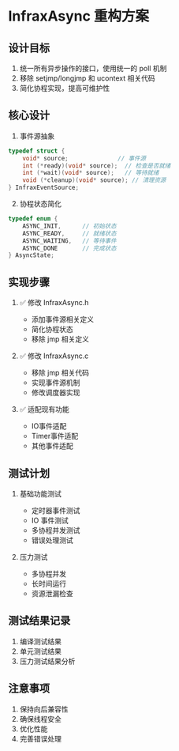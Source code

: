 # InfraxAsync 重构方案

## 设计目标
1. 统一所有异步操作的接口，使用统一的 poll 机制
2. 移除 setjmp/longjmp 和 ucontext 相关代码
3. 简化协程实现，提高可维护性

## 核心设计
1. 事件源抽象
```c
typedef struct {
    void* source;              // 事件源
    int (*ready)(void* source);  // 检查是否就绪
    int (*wait)(void* source);   // 等待就绪
    void (*cleanup)(void* source); // 清理资源
} InfraxEventSource;
```

2. 协程状态简化
```c
typedef enum {
    ASYNC_INIT,      // 初始状态
    ASYNC_READY,     // 就绪状态
    ASYNC_WAITING,   // 等待事件
    ASYNC_DONE       // 完成状态
} AsyncState;
```

## 实现步骤
1. ✅ 修改 InfraxAsync.h
   - 添加事件源相关定义
   - 简化协程状态
   - 移除 jmp 相关定义

2. ✅ 修改 InfraxAsync.c
   - 移除 jmp 相关代码
   - 实现事件源机制
   - 修改调度器实现

3. ✅ 适配现有功能
   - IO事件适配
   - Timer事件适配
   - 其他事件适配

## 测试计划
1. 基础功能测试
   - 定时器事件测试
   - IO 事件测试
   - 多协程并发测试
   - 错误处理测试

2. 压力测试
   - 多协程并发
   - 长时间运行
   - 资源泄漏检查

## 测试结果记录
1. 编译测试结果
2. 单元测试结果
3. 压力测试结果分析

## 注意事项
1. 保持向后兼容性
2. 确保线程安全
3. 优化性能
4. 完善错误处理
